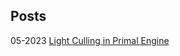 ## Posts
05-2023 [Light Culling in Primal Engine](posts/2023-05-19-light-culling-in-primal-engine.md)